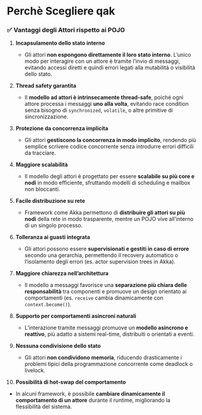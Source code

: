 # Perchè Scegliere qak 


### ✅ **Vantaggi degli Attori rispetto ai POJO**

1. **Incapsulamento dello stato interno**

   * Gli attori **non espongono direttamente il loro stato interno**. L’unico modo per interagire con un attore è tramite l’invio di messaggi, evitando accessi diretti e quindi errori legati alla mutabilità o visibilità dello stato.

2. **Thread safety garantita**

   * Il **modello ad attori è intrinsecamente thread-safe**, poiché ogni attore processa i messaggi **uno alla volta**, evitando race condition senza bisogno di `synchronized`, `volatile`, o altre primitive di sincronizzazione.

3. **Protezione da concorrenza implicita**

   * Gli attori **gestiscono la concorrenza in modo implicito**, rendendo più semplice scrivere codice concorrente senza introdurre errori difficili da tracciare.

4. **Maggiore scalabilità**

   * Il modello degli attori è progettato per essere **scalabile su più core e nodi** in modo efficiente, sfruttando modelli di scheduling e mailbox non bloccanti.

5. **Facile distribuzione su rete**

   * Framework come Akka permettono di **distribuire gli attori su più nodi** della rete in modo trasparente, mentre un POJO vive all’interno di un singolo processo.

6. **Tolleranza ai guasti integrata**

   * Gli attori possono essere **supervisionati e gestiti in caso di errore** secondo una gerarchia, permettendo il recovery automatico o l’isolamento degli errori (es. actor supervision trees in Akka).

7. **Maggiore chiarezza nell’architettura**

   * Il modello a messaggi favorisce una **separazione più chiara delle responsabilità** tra componenti e promuove un design orientato ai comportamenti (es. `receive` cambia dinamicamente con `context.become()`).

8. **Supporto per comportamenti asincroni naturali**

   * L’interazione tramite messaggi promuove un **modello asincrono e reattivo**, più adatto a sistemi real-time, distribuiti o orientati a eventi.

9. **Nessuna condivisione dello stato**

   * Gli attori **non condividono memoria**, riducendo drasticamente i problemi tipici della programmazione concorrente come deadlock o livelock.

10. **Possibilità di hot-swap del comportamento**

* In alcuni framework, è possibile **cambiare dinamicamente il comportamento di un attore** durante il runtime, migliorando la flessibilità del sistema.


